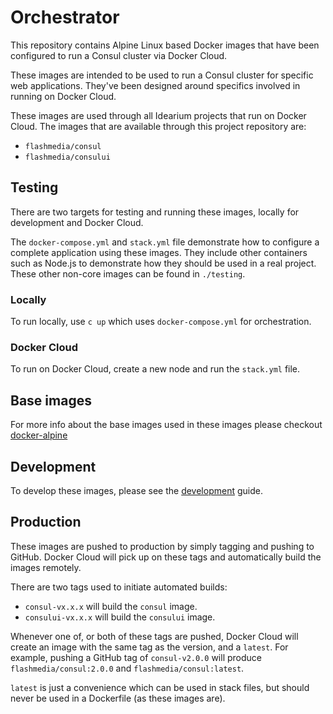 # Orchestrator

This repository contains Alpine Linux based Docker images that have been configured to run a Consul cluster via Docker Cloud.

These images are intended to be used to run a Consul cluster for specific web applications. They've been designed around specifics involved in running on Docker Cloud.

These images are used through all Idearium projects that run on Docker Cloud. The images that are available through this project repository are:

- `flashmedia/consul`
- `flashmedia/consului`

## Testing

There are two targets for testing and running these images, locally for development and Docker Cloud.

The `docker-compose.yml` and `stack.yml` file demonstrate how to configure a complete application using these images. They include other containers such as Node.js to demonstrate how they should be used in a real project. These other non-core images can be found in `./testing`.

### Locally

To run locally, use `c up` which uses `docker-compose.yml` for orchestration.

### Docker Cloud

To run on Docker Cloud, create a new node and run the `stack.yml` file.

## Base images

For more info about the base images used in these images please checkout [docker-alpine](https://github.com/smebberson/docker-alpine)

## Development

To develop these images, please see the [development](./DEVELOPMENT.md) guide.

## Production

These images are pushed to production by simply tagging and pushing to GitHub. Docker Cloud will pick up on these tags and automatically build the images remotely.

There are two tags used to initiate automated builds:

- `consul-vx.x.x` will build the `consul` image.
- `consului-vx.x.x` will build the `consului` image.

Whenever one of, or both of these tags are pushed, Docker Cloud will create an image with the same tag as the version, and a `latest`. For example, pushing a GitHub tag of `consul-v2.0.0` will produce `flashmedia/consul:2.0.0` and `flashmedia/consul:latest`.

`latest` is just a convenience which can be used in stack files, but should never be used in a Dockerfile (as these images are).

